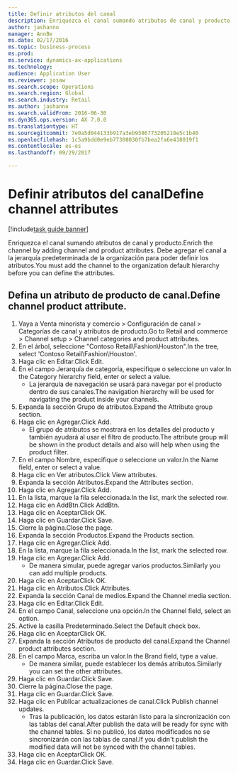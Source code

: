 ```yaml
--- 
title: Definir atributos del canal
description: Enriquezca el canal sumando atributos de canal y producto.
author: jashanno
manager: AnnBe
ms.date: 02/17/2016
ms.topic: business-process
ms.prod: 
ms.service: dynamics-ax-applications
ms.technology: 
audience: Application User
ms.reviewer: josaw
ms.search.scope: Operations
ms.search.region: Global
ms.search.industry: Retail
ms.author: jashanno
ms.search.validFrom: 2016-06-30
ms.dyn365.ops.version: AX 7.0.0
ms.translationtype: HT
ms.sourcegitcommit: 7e0a5d044133b917a3eb9386773205218e5c1b40
ms.openlocfilehash: 1c5a9bdd0e9eb77308030fb7bea2fa6e438019f1
ms.contentlocale: es-es
ms.lasthandoff: 09/29/2017

---
```

# <a name="define-channel-attributes"></a><span data-ttu-id="ca1f1-103">Definir atributos del canal</span><span class="sxs-lookup"><span data-stu-id="ca1f1-103">Define channel attributes</span></span>

[!include[task guide banner](../includes/task-guide-banner.md)]

<span data-ttu-id="ca1f1-104">Enriquezca el canal sumando atributos de canal y producto.</span><span class="sxs-lookup"><span data-stu-id="ca1f1-104">Enrich the channel by adding channel and product attributes.</span></span> <span data-ttu-id="ca1f1-105">Debe agregar el canal a la jerarquía predeterminada de la organización para poder definir los atributos.</span><span class="sxs-lookup"><span data-stu-id="ca1f1-105">You must add the channel to the organization default hierarchy before you can define the attributes.</span></span>


## <a name="define-channel-product-attribute"></a><span data-ttu-id="ca1f1-106">Defina un atributo de producto de canal.</span><span class="sxs-lookup"><span data-stu-id="ca1f1-106">Define channel product attribute.</span></span>
1. <span data-ttu-id="ca1f1-107">Vaya a Venta minorista y comercio > Configuración de canal > Categorías de canal y atributos de producto.</span><span class="sxs-lookup"><span data-stu-id="ca1f1-107">Go to Retail and commerce > Channel setup > Channel categories and product attributes.</span></span>
2. <span data-ttu-id="ca1f1-108">En el árbol, seleccione "Contoso Retail\Fashion\Houston".</span><span class="sxs-lookup"><span data-stu-id="ca1f1-108">In the tree, select 'Contoso Retail\Fashion\Houston'.</span></span>
3. <span data-ttu-id="ca1f1-109">Haga clic en Editar.</span><span class="sxs-lookup"><span data-stu-id="ca1f1-109">Click Edit.</span></span>
4. <span data-ttu-id="ca1f1-110">En el campo Jerarquía de categoría, especifique o seleccione un valor.</span><span class="sxs-lookup"><span data-stu-id="ca1f1-110">In the Category hierarchy field, enter or select a value.</span></span>
    * <span data-ttu-id="ca1f1-111">La jerarquía de navegación se usará para navegar por el producto dentro de sus canales.</span><span class="sxs-lookup"><span data-stu-id="ca1f1-111">The navigation hierarchy will be used for navigating the product inside your channels.</span></span>  
5. <span data-ttu-id="ca1f1-112">Expanda la sección Grupo de atributos.</span><span class="sxs-lookup"><span data-stu-id="ca1f1-112">Expand the Attribute group section.</span></span>
6. <span data-ttu-id="ca1f1-113">Haga clic en Agregar.</span><span class="sxs-lookup"><span data-stu-id="ca1f1-113">Click Add.</span></span>
    * <span data-ttu-id="ca1f1-114">El grupo de atributos se mostrará en los detalles del producto y también ayudará al usar el filtro de producto.</span><span class="sxs-lookup"><span data-stu-id="ca1f1-114">The attribute group will be shown in the product details and also will help when using the product filter.</span></span>  
7. <span data-ttu-id="ca1f1-115">En el campo Nombre, especifique o seleccione un valor.</span><span class="sxs-lookup"><span data-stu-id="ca1f1-115">In the Name field, enter or select a value.</span></span>
8. <span data-ttu-id="ca1f1-116">Haga clic en Ver atributos.</span><span class="sxs-lookup"><span data-stu-id="ca1f1-116">Click View attributes.</span></span>
9. <span data-ttu-id="ca1f1-117">Expanda la sección Atributos.</span><span class="sxs-lookup"><span data-stu-id="ca1f1-117">Expand the Attributes section.</span></span>
10. <span data-ttu-id="ca1f1-118">Haga clic en Agregar.</span><span class="sxs-lookup"><span data-stu-id="ca1f1-118">Click Add.</span></span>
11. <span data-ttu-id="ca1f1-119">En la lista, marque la fila seleccionada.</span><span class="sxs-lookup"><span data-stu-id="ca1f1-119">In the list, mark the selected row.</span></span>
12. <span data-ttu-id="ca1f1-120">Haga clic en AddBtn.</span><span class="sxs-lookup"><span data-stu-id="ca1f1-120">Click AddBtn.</span></span>
13. <span data-ttu-id="ca1f1-121">Haga clic en Aceptar</span><span class="sxs-lookup"><span data-stu-id="ca1f1-121">Click OK.</span></span>
14. <span data-ttu-id="ca1f1-122">Haga clic en Guardar.</span><span class="sxs-lookup"><span data-stu-id="ca1f1-122">Click Save.</span></span>
15. <span data-ttu-id="ca1f1-123">Cierre la página.</span><span class="sxs-lookup"><span data-stu-id="ca1f1-123">Close the page.</span></span>
16. <span data-ttu-id="ca1f1-124">Expanda la sección Productos.</span><span class="sxs-lookup"><span data-stu-id="ca1f1-124">Expand the Products section.</span></span>
17. <span data-ttu-id="ca1f1-125">Haga clic en Agregar.</span><span class="sxs-lookup"><span data-stu-id="ca1f1-125">Click Add.</span></span>
18. <span data-ttu-id="ca1f1-126">En la lista, marque la fila seleccionada.</span><span class="sxs-lookup"><span data-stu-id="ca1f1-126">In the list, mark the selected row.</span></span>
19. <span data-ttu-id="ca1f1-127">Haga clic en Agregar.</span><span class="sxs-lookup"><span data-stu-id="ca1f1-127">Click Add.</span></span>
    * <span data-ttu-id="ca1f1-128">De manera simular, puede agregar varios productos.</span><span class="sxs-lookup"><span data-stu-id="ca1f1-128">Similarly you can add multiple products.</span></span>  
20. <span data-ttu-id="ca1f1-129">Haga clic en Aceptar</span><span class="sxs-lookup"><span data-stu-id="ca1f1-129">Click OK.</span></span>
21. <span data-ttu-id="ca1f1-130">Haga clic en Atributos.</span><span class="sxs-lookup"><span data-stu-id="ca1f1-130">Click Attributes.</span></span>
22. <span data-ttu-id="ca1f1-131">Expanda la sección Canal de medios.</span><span class="sxs-lookup"><span data-stu-id="ca1f1-131">Expand the Channel media section.</span></span>
23. <span data-ttu-id="ca1f1-132">Haga clic en Editar.</span><span class="sxs-lookup"><span data-stu-id="ca1f1-132">Click Edit.</span></span>
24. <span data-ttu-id="ca1f1-133">En el campo Canal, seleccione una opción.</span><span class="sxs-lookup"><span data-stu-id="ca1f1-133">In the Channel field, select an option.</span></span>
25. <span data-ttu-id="ca1f1-134">Active la casilla Predeterminado.</span><span class="sxs-lookup"><span data-stu-id="ca1f1-134">Select the Default check box.</span></span>
26. <span data-ttu-id="ca1f1-135">Haga clic en Aceptar</span><span class="sxs-lookup"><span data-stu-id="ca1f1-135">Click OK.</span></span>
27. <span data-ttu-id="ca1f1-136">Expanda la sección Atributos de producto del canal.</span><span class="sxs-lookup"><span data-stu-id="ca1f1-136">Expand the Channel product attributes section.</span></span>
28. <span data-ttu-id="ca1f1-137">En el campo Marca, escriba un valor.</span><span class="sxs-lookup"><span data-stu-id="ca1f1-137">In the Brand field, type a value.</span></span>
    * <span data-ttu-id="ca1f1-138">De manera similar, puede establecer los demás atributos.</span><span class="sxs-lookup"><span data-stu-id="ca1f1-138">Similarly you can set the other attributes.</span></span>  
29. <span data-ttu-id="ca1f1-139">Haga clic en Guardar.</span><span class="sxs-lookup"><span data-stu-id="ca1f1-139">Click Save.</span></span>
30. <span data-ttu-id="ca1f1-140">Cierre la página.</span><span class="sxs-lookup"><span data-stu-id="ca1f1-140">Close the page.</span></span>
31. <span data-ttu-id="ca1f1-141">Haga clic en Guardar.</span><span class="sxs-lookup"><span data-stu-id="ca1f1-141">Click Save.</span></span>
32. <span data-ttu-id="ca1f1-142">Haga clic en Publicar actualizaciones de canal.</span><span class="sxs-lookup"><span data-stu-id="ca1f1-142">Click Publish channel updates.</span></span>
    * <span data-ttu-id="ca1f1-143">Tras la publicación, los datos estarán listo para la sincronización con las tablas del canal.</span><span class="sxs-lookup"><span data-stu-id="ca1f1-143">After publish the data will be ready for sync with the channel tables.</span></span> <span data-ttu-id="ca1f1-144">Si no publicó, los datos modificados no se sincronizarán con las tablas de canal.</span><span class="sxs-lookup"><span data-stu-id="ca1f1-144">If you didn't publish the modified data will not be synced with the channel tables.</span></span>  
33. <span data-ttu-id="ca1f1-145">Haga clic en Aceptar</span><span class="sxs-lookup"><span data-stu-id="ca1f1-145">Click OK.</span></span>
34. <span data-ttu-id="ca1f1-146">Haga clic en Guardar.</span><span class="sxs-lookup"><span data-stu-id="ca1f1-146">Click Save.</span></span>


